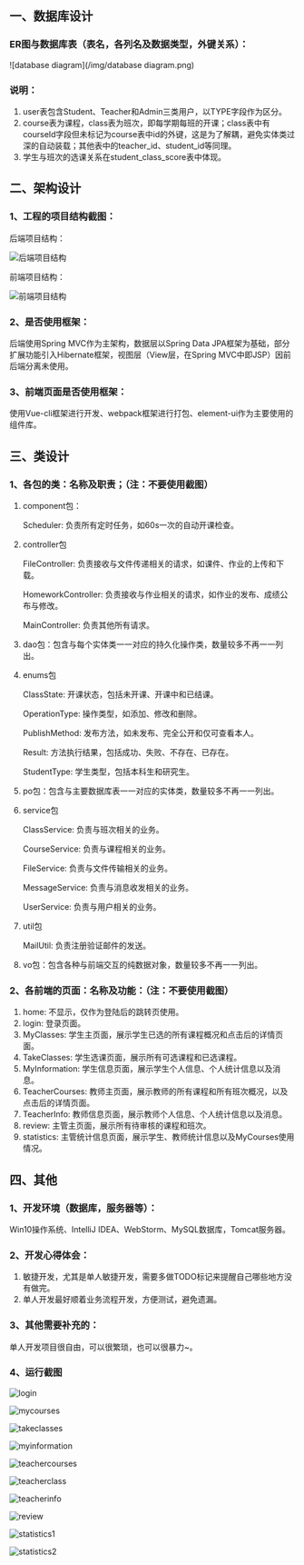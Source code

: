 ## 一、数据库设计

### ER图与数据库表（表名，各列名及数据类型，外键关系）：

![database diagram](/img/database diagram.png)

### 说明：

1. user表包含Student、Teacher和Admin三类用户，以TYPE字段作为区分。
2. course表为课程，class表为班次，即每学期每班的开课；class表中有courseId字段但未标记为course表中id的外键，这是为了解耦，避免实体类过深的自动装载；其他表中的teacher_id、student_id等同理。
3. 学生与班次的选课关系在student_class_score表中体现。

## 二、架构设计

### 1、工程的项目结构截图：

后端项目结构：

![后端项目结构](/img/后端项目结构.png)

前端项目结构：

![前端项目结构](/img/前端项目结构.png)

### 2、是否使用框架：

后端使用Spring MVC作为主架构，数据层以Spring Data JPA框架为基础，部分扩展功能引入Hibernate框架，视图层（View层，在Spring MVC中即JSP）因前后端分离未使用。

### 3、前端页面是否使用框架：

使用Vue-cli框架进行开发、webpack框架进行打包、element-ui作为主要使用的组件库。

## 三、类设计

### 1、各包的类：名称及职责；（注：不要使用截图）

1. component包：

   Scheduler: 负责所有定时任务，如60s一次的自动开课检查。

2. controller包

   FileController: 负责接收与文件传递相关的请求，如课件、作业的上传和下载。

   HomeworkController: 负责接收与作业相关的请求，如作业的发布、成绩公布与修改。

   MainController: 负责其他所有请求。

3. dao包：包含与每个实体类一一对应的持久化操作类，数量较多不再一一列出。

4. enums包

   ClassState: 开课状态，包括未开课、开课中和已结课。

   OperationType: 操作类型，如添加、修改和删除。

   PublishMethod: 发布方法，如未发布、完全公开和仅可查看本人。

   Result: 方法执行结果，包括成功、失败、不存在、已存在。

   StudentType: 学生类型，包括本科生和研究生。

5. po包：包含与主要数据库表一一对应的实体类，数量较多不再一一列出。

6. service包

   ClassService: 负责与班次相关的业务。

   CourseService: 负责与课程相关的业务。

   FileService: 负责与文件传输相关的业务。

   MessageService: 负责与消息收发相关的业务。

   UserService: 负责与用户相关的业务。

7. util包

   MailUtil: 负责注册验证邮件的发送。

8. vo包：包含各种与前端交互的纯数据对象，数量较多不再一一列出。

### 2、各前端的页面：名称及功能：（注：不要使用截图）

1. home: 不显示，仅作为登陆后的跳转页使用。
2. login: 登录页面。
3. MyClasses: 学生主页面，展示学生已选的所有课程概况和点击后的详情页面。
4. TakeClasses: 学生选课页面，展示所有可选课程和已选课程。
5.  MyInformation: 学生信息页面，展示学生个人信息、个人统计信息以及消息。
6. TeacherCourses: 教师主页面，展示教师的所有课程和所有班次概况，以及点击后的详情页面。
7. TeacherInfo: 教师信息页面，展示教师个人信息、个人统计信息以及消息。
8. review: 主管主页面，展示所有待审核的课程和班次。
9. statistics: 主管统计信息页面，展示学生、教师统计信息以及MyCourses使用情况。

## 四、其他

### 1、开发环境（数据库，服务器等）：

Win10操作系统、IntelliJ IDEA、WebStorm、MySQL数据库，Tomcat服务器。

### 2、开发心得体会：

1. 敏捷开发，尤其是单人敏捷开发，需要多做TODO标记来提醒自己哪些地方没有做完。
2. 单人开发最好顺着业务流程开发，方便测试，避免遗漏。

### 3、其他需要补充的：

单人开发项目很自由，可以很繁琐，也可以很暴力~。

### 4、运行截图

![login](/img/login.png)

![mycourses](/img/mycourses.png)

![takeclasses](/img/takeclasses.png)

![myinformation](/img/myinformation.png)

![teachercourses](/img/teachercourses.png)

![teacherclass](/img/teacherclass.png)

![teacherinfo](/img/teacherinfo.png)

![review](/img/review.png)

![statistics1](/img/statistics1.png)

![statistics2](/img/statistics2.png)
